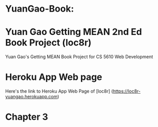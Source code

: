 # YuanGao-Book:
# Yuan Gao Getting MEAN 2nd Ed Book Project (loc8r)
Yuan Gao's Getting MEAN Book Project for CS 5610 Web Development

# Heroku App Web page
Here's the link to Heroku App Web Page of [loc8r] (https://loc8r-yuangao.herokuapp.com)

# Chapter 3
